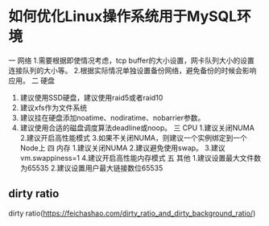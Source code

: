 # 如何优化Linux操作系统用于MySQL环境
一 网络
1.需要根据即使情况考虑，tcp buffer的大小设置，网卡队列大小的设置  连接队列的大小等。 
2.根据实际情况单独设置备份网络，避免备份的时候会影响应用。
二 硬盘
1. 建议使用SSD硬盘，建议使用raid5或者raid10
2. 建议xfs作为文件系统
4. 建议挂在硬盘添加noatime、nodiratime、nobarrier参数。
5. 建议使用合适的磁盘调度算法deadline或noop。
三 CPU
1.建议关闭NUMA
2.建议开启高性能模式
3.如果不关闭NUMA，则建议一个实例绑定到一个Node上
四 内存
1.建议关闭NUMA
2.建议避免使用swap。
3.建议vm.swappiness=1
4.建议开启高性能内存模式
五 其他
1.建议设置最大文件数为65535
2.建议设置用户最大链接数位65535


## dirty ratio
dirty ratio(https://feichashao.com/dirty_ratio_and_dirty_background_ratio/)
